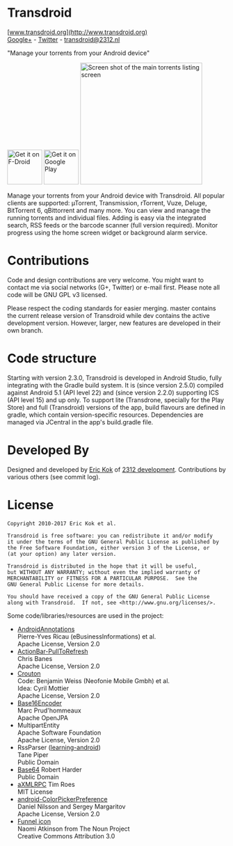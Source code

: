 Transdroid
==========

[www.transdroid.org](http://www.transdroid.org)  
[Google+](https://plus.google.com/u/0/b/106240944422491053650/106240944422491053650) - [Twitter](https://twitter.com/transdroid) - [transdroid@2312.nl](transdroid@2312.nl)

"Manage your torrents from your Android device"

<a href="https://f-droid.org/repository/browse/?fdid=org.transdroid.full" target="_blank">
<img src="https://f-droid.org/badge/get-it-on.png" alt="Get it on F-Droid" height="80"/></a>
<a href="https://play.google.com/store/apps/details?id=org.transdroid.lite" target="_blank">
<img src="https://play.google.com/intl/en_us/badges/images/generic/en-play-badge.png" alt="Get it on Google Play" height="80"/></a>

<img src="http://2312.nl/images/screenshot_transdroid_main.png" alt="Screen shot of the main torrents listing screen" width="280" />

Manage your torrents from your Android device with Transdroid. All popular clients are supported: µTorrent, Transmission, rTorrent, Vuze, Deluge, BitTorrent 6, qBittorrent and many more. You can view and manage the running torrents and individual files. Adding is easy via the integrated search, RSS feeds or the barcode scanner (full version required). Monitor progress using the home screen widget or background alarm service.

Contributions
=============

Code and design contributions are very welcome. You might want to contact me via social networks (G+, Twitter) or e-mail first. Please note all code will be GNU GPL v3 licensed.

Please respect the coding standards for easier merging. master contains the current release version of Transdroid while dev contains the active development version. However, larger, new features are developed in their own branch.

Code structure
==============

Starting with version 2.3.0, Transdroid is developed in Android Studio, fully integrating with the Gradle build system. It is (since version 2.5.0) compiled against Android 5.1 (API level 22) and (since version 2.2.0) supporting ICS (API level 15) and up only. To support lite (Transdrone, specially for the Play Store) and full (Transdroid) versions of the app, build flavours are defined in gradle, which contain version-specific resources. Dependencies are managed via JCentral in the app's build.gradle file.

Developed By
============

Designed and developed by [Eric Kok](eric@2312.nl) of [2312 development](http://2312.nl). Contributions by various others (see commit log).

License
=======
    
    Copyright 2010-2017 Eric Kok et al.
    
    Transdroid is free software: you can redistribute it and/or modify
    it under the terms of the GNU General Public License as published by
    the Free Software Foundation, either version 3 of the License, or
    (at your option) any later version.
    
    Transdroid is distributed in the hope that it will be useful,
    but WITHOUT ANY WARRANTY; without even the implied warranty of
    MERCHANTABILITY or FITNESS FOR A PARTICULAR PURPOSE.  See the
    GNU General Public License for more details.
    
    You should have received a copy of the GNU General Public License
    along with Transdroid.  If not, see <http://www.gnu.org/licenses/>.
    
Some code/libraries/resources are used in the project:

*  [AndroidAnnotations](http://androidannotations.org/)  
    Pierre-Yves Ricau (eBusinessInformations) et al.  
    Apache License, Version 2.0
*  [ActionBar-PullToRefresh](https://github.com/chrisbanes/ActionBar-PullToRefresh)  
    Chris Banes  
    Apache License, Version 2.0
*  [Crouton](https://github.com/keyboardsurfer/Crouton)  
    Code: Benjamin Weiss (Neofonie Mobile Gmbh) et al.  
    Idea: Cyril Mottier  
    Apache License, Version 2.0
*  [Base16Encoder](http://openjpa.apache.org/)  
    Marc Prud'hommeaux  
    Apache OpenJPA
*  MultipartEntity  
    Apache Software Foundation  
    Apache License, Version 2.0
*  RssParser ([learning-android](http://github.com/digitalspaghetti/learning-android))  
    Tane Piper  
    Public Domain
*  [Base64](http://iharder.net/base64)
    Robert Harder  
    Public Domain
*  [aXMLRPC](https://github.com/timroes/aXMLRPC)
    Tim Roes  
    MIT License
*  [android-ColorPickerPreference](https://github.com/attenzione/android-ColorPickerPreference)  
    Daniel Nilsson and Sergey Margaritov  
    Apache License, Version 2.0
*  [Funnel icon](http://thenounproject.com/noun/funnel/#icon-No5608)  
    Naomi Atkinson from The Noun Project  
    Creative Commons Attribution 3.0

